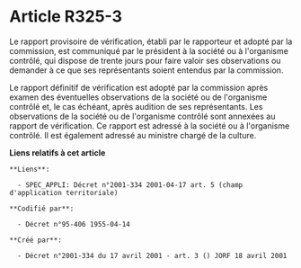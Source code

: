 # Article R325-3

Le rapport provisoire de vérification, établi par le rapporteur et adopté par la commission, est communiqué par le président
à la société ou à l'organisme contrôlé, qui dispose de trente jours pour faire valoir ses observations ou demander à ce que
ses représentants soient entendus par la commission.

Le rapport définitif de vérification est adopté par la commission après examen des éventuelles observations de la société ou
de l'organisme contrôlé et, le cas échéant, après audition de ses représentants. Les observations de la société ou de
l'organisme contrôlé sont annexées au rapport de vérification. Ce rapport est adressé à la société ou à l'organisme contrôlé.
Il est également adressé au ministre chargé de la culture.

**Liens relatifs à cet article**

	**Liens**:

	  - SPEC_APPLI: Décret n°2001-334 2001-04-17 art. 5 (champ d'application territoriale)

	**Codifié par**:

	  - Décret n°95-406 1955-04-14

	**Créé par**:

	  - Décret n°2001-334 du 17 avril 2001 - art. 3 () JORF 18 avril 2001
